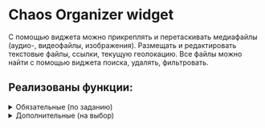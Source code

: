 # Chaos Organizer widget
С помощью виджета можно прикреплять и перетаскивать медиафайлы (аудио-, видеофайлы, изображения). Размещать и редактировать текстовые файлы, ссылки, текущую геолокацию. Все файлы можно найти с помощью виджета поиска, удалять, фильтровать. 
## Реализованы функции:
<details>
<summary>Обязательные (по заданию)</summary>

1. Ссылки и текстовые сообщения сохраняются на сервере.
      - Ссылки и текстовые сообщения хранятся на сервере. Подробнее про серверную часть ТУТ ССЫЛКА 
2. Ссылки (http:// или https://) кликабельны и отображаются, как ссылки в "плитках" и в модальном окне.
3. Изображения, видео- и аудиофайлы сохраняются на сервере — через Drag & Drop и через иконку загрузки.
4. Медиа-файлы (изображения, видео-, аудиофайлы) скачиваются на компьютер пользователя.
5. Осуществлена ленивая подгрузка изображений. Все элементы контейнера с данными отображаются при скролл.
     - Подрузка реализована с помощью баузерного API - Intersection Observer. Если элемент находится в "зоне видимости" - он видим, если нет - скрыт.
</details>
<details>
<summary>Дополнительные (на выбор)</summary>

1. Виджет поиска.
   ![Виджет поиска](/img/search.png)
     - Виджет не чувствителен к регистру. Отображаются все валидные совпадения.
2. Отправка геолокации.
     - Функция реализована с помощью браузерного API. Если пользователь запрещает доступ - выводится соответствующая ошибка в интерфейсе
3. Воспроизведение видео/аудио.
     - Функция реализована с помощью API браузера
4. Просмотр вложений по категориям (all, audio, video, text, images).
     - По клику на соответствующую кнопку выводится количество и сами элементы соответствующего типа
5. Поддержка emoji.
     - Функция реализована с помощью [Open Emoji API](https://emoji-api.com/)
</details>


